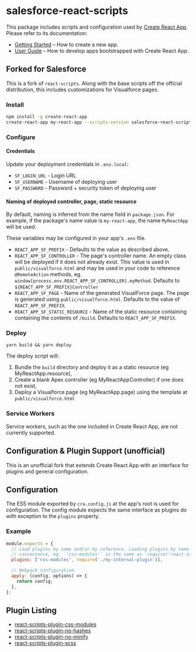 # salesforce-react-scripts

This package includes scripts and configuration used by [Create React App](https://github.com/jdcrensh/create-react-app/tree/salesforce).<br>
Please refer to its documentation:

* [Getting Started](https://github.com/jdcrensh/create-react-app/blob/salesforce/README.md#getting-started) – How to create a new app.
* [User Guide](https://github.com/jdcrensh/create-react-app/blob/salesforce/packages/react-scripts/template/README.md) – How to develop apps bootstrapped with Create React App.

## Forked for Salesforce

This is a fork of `react-scripts`. Along with the base scripts off the official
distribution, this includes customizations for Visualforce pages.

### Install

```bash
npm install -g create-react-app
create-react-app my-react-app --scripts-version salesforce-react-scripts
```

### Configure

#### Credentials

Update your deployment credentials in `.env.local`:

* `SF_LOGIN_URL` - Login URL
* `SF_USERNAME` - Username of deploying user
* `SF_PASSWORD` - Password + security token of deploying user 

#### Naming of deployed controller, page, static resource

By default, naming is inferred from the name field in `package.json`. For example, if the package's name value is `my-react-app`, the name `MyReactApp` will be used.

These variables may be configured in your app's `.env` file.

* `REACT_APP_SF_PREFIX` - Defaults to the value as described above.
* `REACT_APP_SF_CONTROLLER` - The page's controller name. An empty class will be deployed if it does not already exist. This value is used in `public/visualforce.html` and may be used in your code to reference `@RemoteAction` methods, eg. `window[process.env.REACT_APP_SF_CONTROLLER].myMethod`. Defaults to `${REACT_APP_SF_PREFIX}Controller`
* `REACT_APP_SF_PAGE` - Name of the generated VisualForce page. The page is generated using `public/visualforce.html`. Defaults to the value of `REACT_APP_SF_PREFIX`.
* `REACT_APP_SF_STATIC_RESOURCE` - Name of the static resource containing containing the contents of `/build`. Defaults to `REACT_APP_SF_PREFIX`.

### Deploy

`yarn build && yarn deploy`

The deploy script will:

1) Bundle the `build` directory and deploy it as a static resource (eg MyReactApp.resource),
2) Create a blank Apex controller (eg MyReactAppController) if one does not exist,
3) Deploy a Visualforce page (eg MyReactApp.page) using the template at `public/visualforce.html`

### Service Workers

Service workers, such as the one included in Create React App, are not currently supported.

## Configuration & Plugin Support (unofficial)

This is an unofficial fork that extends Create React App with an interface for plugins and general configuration.

## Configuration

The ES5 module exported by `cra.config.js` at the app's root is used for configuration. The config module expects the same interface as plugins do with exception to the `plugins` property.

### Example

```js
module.exports = {
  // Load plugins by name and/or by reference. Loading plugins by name is for
  // convenience, eg. `'css-modules'` is the same as `require('react-scripts-plugin-css-modules')`
  plugins: ['css-modules', require('./my-internal-plugin')],

  // Webpack configuration
  apply: (config, options) => {
    return config;
  },
};
```

## Plugin Listing

* [react-scripts-plugin-css-modules](https://www.npmjs.com/package/react-scripts-plugin-css-modules)
* [react-scripts-plugin-no-hashes](https://www.npmjs.com/package/react-scripts-plugin-no-hashes)
* [react-scripts-plugin-no-minify](https://www.npmjs.com/package/react-scripts-plugin-no-minify)
* [react-scripts-plugin-scss](https://www.npmjs.com/package/react-scripts-plugin-scss)
